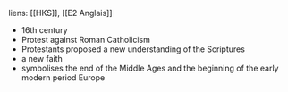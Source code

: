 liens: [[HKS]], [[E2 Anglais]]

- 16th century
- Protest against Roman Catholicism
- Protestants proposed a new understanding of the Scriptures
- a new faith
- symbolises the end of the Middle Ages and the beginning of the early modern period Europe
